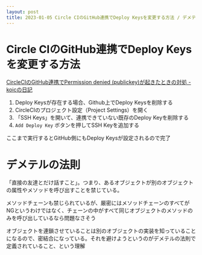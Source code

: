 ```yaml
---
layout: post
title: 2023-01-05 Circle CIのGitHub連携でDeploy Keysを変更する方法 / デメテルの法則
---
```


# Circle CIのGitHub連携でDeploy Keysを変更する方法

[CircleCIのGitHub連携でPermission denied (publickey)が起きたときの対処 - koicの日記](https://koic.hatenablog.com/entry/circleci-error-github-permission-denied)

1. Deploy Keysが存在する場合、Github上でDeploy Keysを削除する
2. CircleCIのプロジェクト設定（Project Settings）を開く
3. 「SSH Keys」を開いて、連携できていない既存のDeploy Keyを削除する
4. `Add Deploy Key` ボタンを押してSSH Keyを追加する

ここまで実行するとGitHub側にもDeploy Keysが設定されるので完了

# デメテルの法則

「直接の友達とだけ話すこと」。つまり、あるオブジェクトが別のオブジェクトの属性やメソッドを呼び出すことを禁じている。

メソッドチェーンも禁じられているが、厳密にはメソッドチェーンのすべてがNGというわけではなく、チェーンの中がすべて同じオブジェクトのメソッドのみを呼び出しているなら問題なさそう

オブジェクトを連鎖させていることは別のオブジェクトの実装を知っていることになるので、密結合になっている。それを避けようというのがデメテルの法則で定義されていること、という理解
